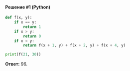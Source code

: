 #### Решение #1 (Python)
```python
def f(x, y):
	if x == y:
		return 1
	if x > y:
		return 0
	if x < y:
		return f(x + 1, y) + f(x + 2, y) + f(x + 4, y)

print(f(21, 30))
```
**Ответ:** 96.
